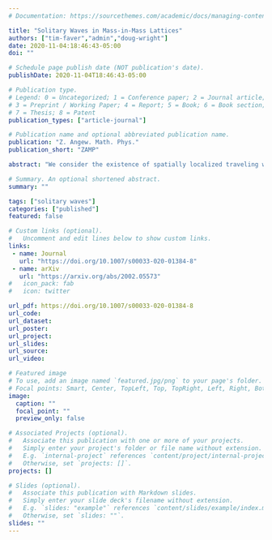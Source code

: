 ```yaml
---
# Documentation: https://sourcethemes.com/academic/docs/managing-content/

title: "Solitary Waves in Mass-in-Mass Lattices"
authors: ["tim-faver","admin","doug-wright"]
date: 2020-11-04:18:46:43-05:00
doi: ""

# Schedule page publish date (NOT publication's date).
publishDate: 2020-11-04T18:46:43-05:00

# Publication type.
# Legend: 0 = Uncategorized; 1 = Conference paper; 2 = Journal article;
# 3 = Preprint / Working Paper; 4 = Report; 5 = Book; 6 = Book section;
# 7 = Thesis; 8 = Patent
publication_types: ["article-journal"]

# Publication name and optional abbreviated publication name.
publication: "Z. Angew. Math. Phys."
publication_short: "ZAMP"

abstract: "We consider the existence of spatially localized traveling wave solutions of the mass-in-mass lattice. Under an anti-resonance condition first discovered by Kevrekidis, Stefanov and Xu, we prove that such solutions exist in two distinguished limits, the first where the mass of the internal resonator is small and the second where the internal spring is very stiff. We then numerically simulate the solutions and these simulations indicate that the anti-resonant traveling waves are weakly unstable."

# Summary. An optional shortened abstract.
summary: ""

tags: ["solitary waves"]
categories: ["published"]
featured: false

# Custom links (optional).
#   Uncomment and edit lines below to show custom links.
links:
 - name: Journal
   url: "https://doi.org/10.1007/s00033-020-01384-8"
 - name: arXiv
   url: "https://arxiv.org/abs/2002.05573"
#   icon_pack: fab
#   icon: twitter

url_pdf: https://doi.org/10.1007/s00033-020-01384-8
url_code:
url_dataset:
url_poster:
url_project:
url_slides:
url_source:
url_video:

# Featured image
# To use, add an image named `featured.jpg/png` to your page's folder. 
# Focal points: Smart, Center, TopLeft, Top, TopRight, Left, Right, BottomLeft, Bottom, BottomRight.
image:
  caption: ""
  focal_point: ""
  preview_only: false

# Associated Projects (optional).
#   Associate this publication with one or more of your projects.
#   Simply enter your project's folder or file name without extension.
#   E.g. `internal-project` references `content/project/internal-project/index.md`.
#   Otherwise, set `projects: []`.
projects: []

# Slides (optional).
#   Associate this publication with Markdown slides.
#   Simply enter your slide deck's filename without extension.
#   E.g. `slides: "example"` references `content/slides/example/index.md`.
#   Otherwise, set `slides: ""`.
slides: ""
---
```

